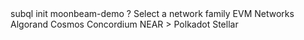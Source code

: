 <div id="termynal" data-termynal>
  <span data-ty="input"><span class="file-path"></span> subql init moonbeam-demo</span>
  <span data-ty>? Select a network family </span>
  <span data-ty>  EVM Networks</span>
  <span data-ty>  Algorand</span>
  <span data-ty>  Cosmos</span>
  <span data-ty>  Concordium</span>
  <span data-ty>  NEAR</span>
  <span data-ty>> Polkadot</span>
  <span data-ty>  Stellar</span>
</div>